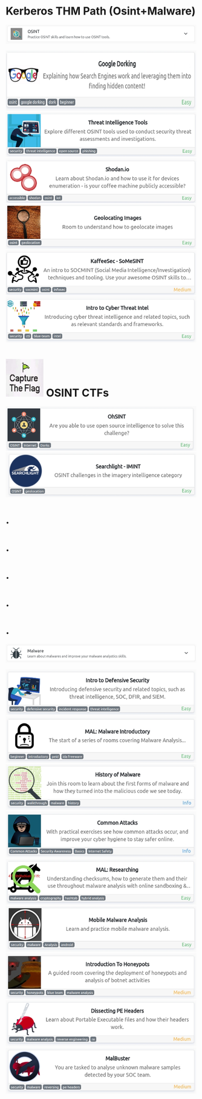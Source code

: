 
# Kerberos THM Path (Osint+Malware)


<img src="images/OSINT.png">

  [<img src="images/1.jpg" width="720" height="160">](https://tryhackme.com/room/googledorking)
  [<img src="images/2.jpg">](https://tryhackme.com/room/threatinteltools)
  [<img src="images/3.jpg">](https://tryhackme.com/room/shodan)
  [<img src="images/4.jpg">](https://tryhackme.com/room/geolocatingimages)
  [<img src="images/5.jpg">](https://tryhackme.com/room/somesint)
  [<img src="images/6.jpg">](https://tryhackme.com/room/cyberthreatintel)

 # <img src="images/osint.jpeg" width="100" height="100">  OSINT CTFs 
  
  [<img src="images/7.jpg">](https://tryhackme.com/room/ohsint)
  [<img src="images/8.jpg">](https://tryhackme.com/room/searchlightosint)

   # .
   # .
   # .
   # .
   # .

<img src="images/Malware.png">

  [<img src="images/9.jpg">](https://tryhackme.com/room/defensivesecurityhq)
  [<img src="images/10.jpg">](https://tryhackme.com/room/malmalintroductory)
  [<img src="images/11.jpg">](https://tryhackme.com/room/historyofmalware)
  [<img src="images/12.jpg">](https://tryhackme.com/room/commonattacks)
  [<img src="images/13.jpg">](https://tryhackme.com/room/malresearching)
  [<img src="images/14.jpg">](https://tryhackme.com/room/mma)
  [<img src="images/15.jpg">](https://tryhackme.com/room/introductiontohoneypots)
  [<img src="images/16.jpg">](https://tryhackme.com/room/dissectingpeheaders)
  [<img src="images/17.jpg">](https://tryhackme.com/room/malbuster)
